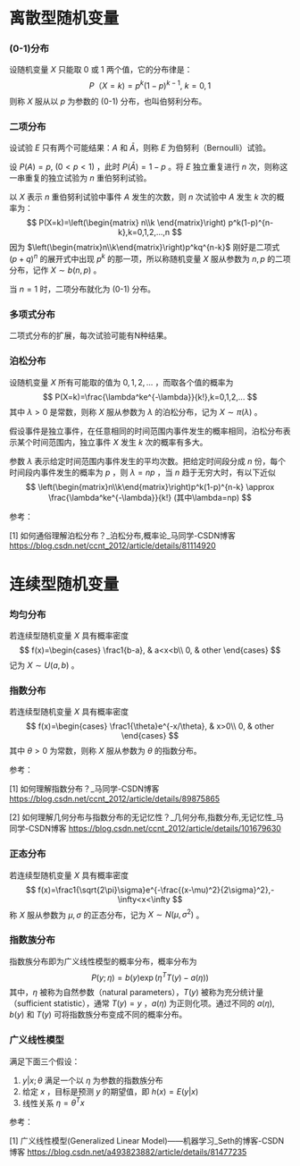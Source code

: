 # 离散型随机变量

### (0-1)分布

设随机变量 $X$ 只能取 0 或 1 两个值，它的分布律是：
$$
P（X=k)=p^k(1-p)^{k-1},\ k=0,1
$$
则称 $X$ 服从以 $p$ 为参数的 (0-1) 分布，也叫伯努利分布。

### 二项分布

设试验 $E$ 只有两个可能结果：$A$ 和 $\bar A$，则称 $E$ 为伯努利（Bernoulli）试验。

设 $P(A)=p,\ (0<p<1)$ ，此时 $P(\bar A)=1-p$ 。将 $E$ 独立重复进行 $n$ 次，则称这一串重复的独立试验为 $n$ 重伯努利试验。

以 $X$ 表示 $n$ 重伯努利试验中事件 $A$ 发生的次数，则 $n$ 次试验中 $A$ 发生 $k$ 次的概率为：
$$
P(X=k)=\left(\begin{matrix} n\\k \end{matrix}\right) p^k(1-p)^{n-k},k=0,1,2,...,n
$$
因为 $\left(\begin{matrix}n\\k\end{matrix}\right)p^kq^{n-k}$ 刚好是二项式 $(p+q)^n$ 的展开式中出现 $p^k$ 的那一项，所以称随机变量 $X$ 服从参数为 $n,p$ 的二项分布，记作 $X\sim b(n,p)$ 。

当 $n=1$ 时，二项分布就化为 (0-1) 分布。

### 多项式分布

二项式分布的扩展，每次试验可能有N种结果。

### 泊松分布

设随机变量 $X$ 所有可能取的值为 $0,1,2,...$ ，而取各个值的概率为
$$
P(X=k)=\frac{\lambda^ke^{-\lambda}}{k!},k=0,1,2,...
$$
其中 $\lambda>0$ 是常数，则称 $X$ 服从参数为 $\lambda$ 的泊松分布，记为 $X\sim\pi(\lambda)$ 。

假设事件是独立事件，在任意相同的时间范围内事件发生的概率相同，泊松分布表示某个时间范围内，独立事件 $X$ 发生 $k$ 次的概率有多大。

参数 $\lambda$ 表示给定时间范围内事件发生的平均次数。把给定时间段分成 $n$ 份，每个时间段内事件发生的概率为 $p$ ，则 $\lambda=np$ ，当 $n$ 趋于无穷大时，有以下近似
$$
\left(\begin{matrix}n\\k\end{matrix}\right)p^k(1-p)^{n-k}
\approx \frac{\lambda^ke^{-\lambda}}{k!} (其中\lambda=np)
$$

参考：

[1] 如何通俗理解泊松分布？_泊松分布,概率论_马同学-CSDN博客
https://blog.csdn.net/ccnt_2012/article/details/81114920



# 连续型随机变量

### 均匀分布

若连续型随机变量 $X$ 具有概率密度
$$
f(x)=\begin{cases}
\frac1{b-a}, & a<x<b\\
0, & other
\end{cases}
$$
记为 $X\sim U(a,b)$ 。

### 指数分布

若连续型随机变量 $X$ 具有概率密度
$$
f(x)=\begin{cases}
\frac1{\theta}e^{-x/\theta}, & x>0\\
0, & other
\end{cases}
$$
其中 $\theta>0$ 为常数，则称 $X$ 服从参数为 $\theta$ 的指数分布。

参考：

[1] 如何理解指数分布？_马同学-CSDN博客
https://blog.csdn.net/ccnt_2012/article/details/89875865

[2] 如何理解几何分布与指数分布的无记忆性？_几何分布,指数分布,无记忆性_马同学-CSDN博客
https://blog.csdn.net/ccnt_2012/article/details/101679630



### 正态分布

若连续型随机变量 $X$ 具有概率密度
$$
f(x)=\frac1{\sqrt{2\pi}\sigma}e^{-\frac{(x-\mu)^2}{2\sigma}^2},-\infty<x<\infty
$$
称 $X$ 服从参数为 $\mu,\sigma$ 的正态分布，记为 $X\sim N(\mu,\sigma^2)$ 。



### 指数族分布

指数族分布即为广义线性模型的概率分布，概率分布为
$$
P(y;\eta)=b(y)\exp(\eta^T T(y)-a(\eta))
$$
其中，$\eta$ 被称为自然参数（natural parameters），$T(y)$ 被称为充分统计量（sufficient statistic），通常 $T(y)=y$ ，$a(\eta)$ 为正则化项。通过不同的 $a(\eta),b(y)$ 和 $T(y)$ 可将指数族分布变成不同的概率分布。

### 广义线性模型

满足下面三个假设：

1. $y|x;\theta$ 满足一个以 $\eta$ 为参数的指数族分布
2. 给定 $x$ ，目标是预测 $y$ 的期望值，即 $h(x)=E(y|x)$
3. 线性关系 $\eta=\theta^Tx$ 



参考：

[1] 广义线性模型(Generalized Linear Model)——机器学习_Seth的博客-CSDN博客
https://blog.csdn.net/a493823882/article/details/81477235